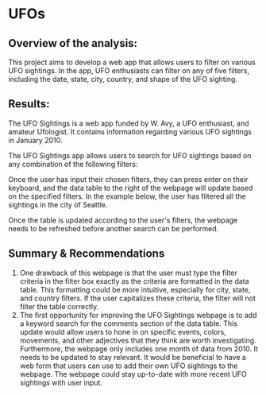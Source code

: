 # UFOs
## Overview of the analysis:
This project aims to develop a web app that allows users to filter on various UFO sightings. In the app, UFO enthusiasts can filter on any of five filters, including the date, state, city, country, and shape of the UFO sighting.

## Results:
The UFO Sightings is a web app funded by W. Avy, a UFO enthusiast, and amateur Ufologist. It contains information regarding various UFO sightings in January 2010.

The UFO Sightings app allows users to search for UFO sightings based on any combination of the following filters:
    
Once the user has input their chosen filters, they can press enter on their keyboard, and the data table to the right of the webpage will update based on the specified filters. In the example below, the user has filtered all the sightings in the city of Seattle. 

Once the table is updated according to the user's filters, the webpage needs to be refreshed before another search can be performed.

## Summary & Recommendations
1. One drawback of this webpage is that the user must type the filter criteria in the filter box exactly as the criteria are formatted in the data table. This formatting could be more intuitive, especially for city, state, and country filters. If the user capitalizes these criteria, the filter will not filter the table correctly.
2. The first opportunity for improving the UFO Sightings webpage is to add a keyword search for the comments section of the data table. This update would allow users to hone in on specific events, colors, movements, and other adjectives that they think are worth investigating. Furthermore, the webpage only includes one month of data from 2010. It needs to be updated to stay relevant. It would be beneficial to have a web form that users can use to add their own UFO sightings to the webpage. The webpage could stay up-to-date with more recent UFO sightings with user input.